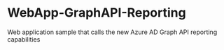 # WebApp-GraphAPI-Reporting
Web application sample that calls the new Azure AD Graph API reporting capabilities
